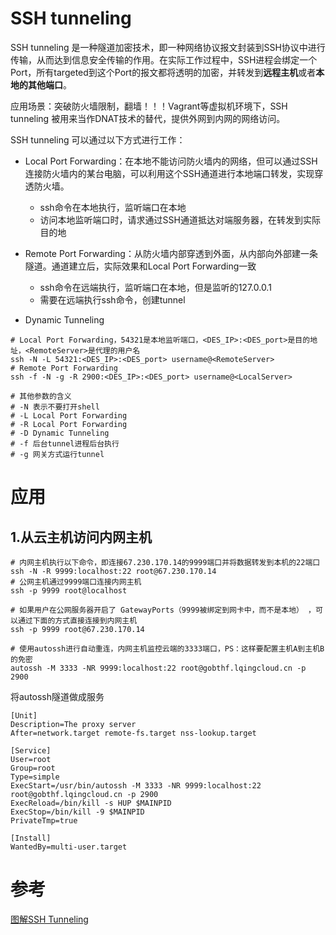 # SSH tunneling

SSH tunneling 是一种隧道加密技术，即一种网络协议报文封装到SSH协议中进行传输，从而达到信息安全传输的作用。在实际工作过程中，SSH进程会绑定一个Port，所有targeted到这个Port的报文都将透明的加密，并转发到**远程主机**或者**本地的其他端口**。

应用场景：突破防火墙限制，翻墙！！！Vagrant等虚拟机环境下，SSH tunneling 被用来当作DNAT技术的替代，提供外网到内网的网络访问。


SSH tunneling 可以通过以下方式进行工作：

- Local Port Forwarding：在本地不能访问防火墙内的网络，但可以通过SSH连接防火墙内的某台电脑，可以利用这个SSH通道进行本地端口转发，实现穿透防火墙。

    - ssh命令在本地执行，监听端口在本地
    - 访问本地监听端口时，请求通过SSH通道抵达对端服务器，在转发到实际目的地


- Remote Port Forwarding：从防火墙内部穿透到外面，从内部向外部建一条隧道。通道建立后，实际效果和Local Port Forwarding一致
    - ssh命令在远端执行，监听端口在本地，但是监听的127.0.0.1
    - 需要在远端执行ssh命令，创建tunnel

- Dynamic Tunneling


```shell
# Local Port Forwarding，54321是本地监听端口，<DES_IP>:<DES_port>是目的地址，<RemoteServer>是代理的用户名
ssh -N -L 54321:<DES_IP>:<DES_port> username@<RemoteServer>
# Remote Port Forwarding
ssh -f -N -g -R 2900:<DES_IP>:<DES_port> username@<LocalServer>

# 其他参数的含义
# -N 表示不要打开shell
# -L Local Port Forwarding
# -R Local Port Forwarding
# -D Dynamic Tunneling
# -f 后台tunnel进程后台执行
# -g 网关方式运行tunnel

```



# 应用

## 1.从云主机访问内网主机

```shell
# 内网主机执行以下命令，即连接67.230.170.14的9999端口并将数据转发到本机的22端口
ssh -N -R 9999:localhost:22 root@67.230.170.14
# 公网主机通过9999端口连接内网主机
ssh -p 9999 root@localhost

# 如果用户在公网服务器开启了 GatewayPorts（9999被绑定到网卡中，而不是本地） ，可以通过下面的方式直接连接到内网主机
ssh -p 9999 root@67.230.170.14

# 使用autossh进行自动重连，内网主机监控云端的3333端口，PS：这样要配置主机A到主机B的免密
autossh -M 3333 -NR 9999:localhost:22 root@gobthf.lqingcloud.cn -p 2900
```

将autossh隧道做成服务

```
[Unit]
Description=The proxy server
After=network.target remote-fs.target nss-lookup.target

[Service]
User=root
Group=root
Type=simple
ExecStart=/usr/bin/autossh -M 3333 -NR 9999:localhost:22 root@gobthf.lqingcloud.cn -p 2900
ExecReload=/bin/kill -s HUP $MAINPID
ExecStop=/bin/kill -9 $MAINPID
PrivateTmp=true

[Install]
WantedBy=multi-user.target
```

# 参考

[图解SSH Tunneling](https://www.cnblogs.com/kidsitcn/p/11090252.html)